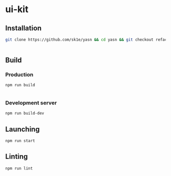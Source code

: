 # ui-kit

## Installation

```sh
git clone https://github.com/sk1e/yasn && cd yasn && git checkout refactoring && npm i
    
 ```
 
## Build

### Production

```sh
npm run build
    
```


### Development server

```sh
npm run build-dev
 ```
 
## Launching

```sh
npm run start
 ```

## Linting

```sh
npm run lint
 ```
